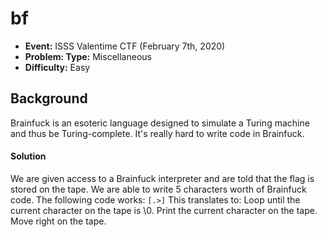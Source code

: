 # bf
* **Event:** ISSS Valentime CTF (February 7th, 2020)
* **Problem: Type:** Miscellaneous
* **Difficulty:** Easy

## Background
Brainfuck is an esoteric language designed to simulate a Turing machine and 
thus be Turing-complete. It's really hard to write code in Brainfuck. 

#### Solution
We are given access to a Brainfuck interpreter and are told that the flag
is stored on the tape. We are able to write 5 characters worth of Brainfuck
code. The following code works: 
```[.>]```
This translates to:
    Loop until the current character on the tape is \0. 
    Print the current character on the tape. 
    Move right on the tape. 